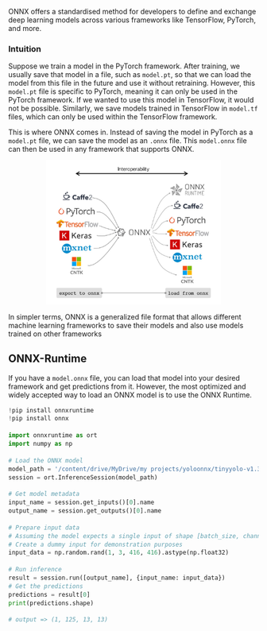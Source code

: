 ONNX offers a standardised method for developers to define and exchange deep learning models across various frameworks like TensorFlow, PyTorch, and more.

### Intuition
Suppose we train a model in the PyTorch framework. After training, we usually save that model in a file, such as `model.pt`, so that we can load the model from this file in the future and use it without retraining. However, this `model.pt` file is specific to PyTorch, meaning it can only be used in the PyTorch framework. If we wanted to use this model in TensorFlow, it would not be possible.
Similarly, we save models trained in TensorFlow in `model.tf` files, which can only be used within the TensorFlow framework.

This is where ONNX comes in. Instead of saving the model in PyTorch as a `model.pt` file, we can save the model as an `.onnx` file. This `model.onnx` file can then be used in any framework that supports ONNX.


<div align="center">
    <img src="media/onnx_multitransfer.png" height="70%" width="70%">
  <br>
</div>

In simpler terms, ONNX is a generalized file format that allows different machine learning frameworks to save their models and also use models trained on other frameworks

## ONNX-Runtime

If you have a `model.onnx` file, you can load that model into your desired framework and get predictions from it. However, the most optimized and widely accepted way to load an ONNX model is to use the ONNX Runtime.

```python
!pip install onnxruntime
!pip install onnx

import onnxruntime as ort
import numpy as np

# Load the ONNX model
model_path = '/content/drive/MyDrive/my projects/yoloonnx/tinyyolo-v1.3-o8.onnx'
session = ort.InferenceSession(model_path)

# Get model metadata
input_name = session.get_inputs()[0].name
output_name = session.get_outputs()[0].name

# Prepare input data
# Assuming the model expects a single input of shape [batch_size, channels, height, width]
# Create a dummy input for demonstration purposes
input_data = np.random.rand(1, 3, 416, 416).astype(np.float32)

# Run inference
result = session.run([output_name], {input_name: input_data})
# Get the predictions
predictions = result[0]
print(predictions.shape)

# output => (1, 125, 13, 13)
```



